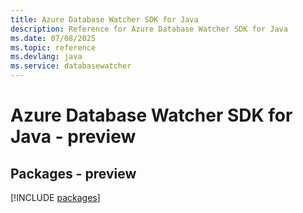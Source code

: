 ```yaml
---
title: Azure Database Watcher SDK for Java
description: Reference for Azure Database Watcher SDK for Java
ms.date: 07/08/2025
ms.topic: reference
ms.devlang: java
ms.service: databasewatcher
---
```

# Azure Database Watcher SDK for Java - preview
## Packages - preview
[!INCLUDE [packages](database-watcher-index.md)]